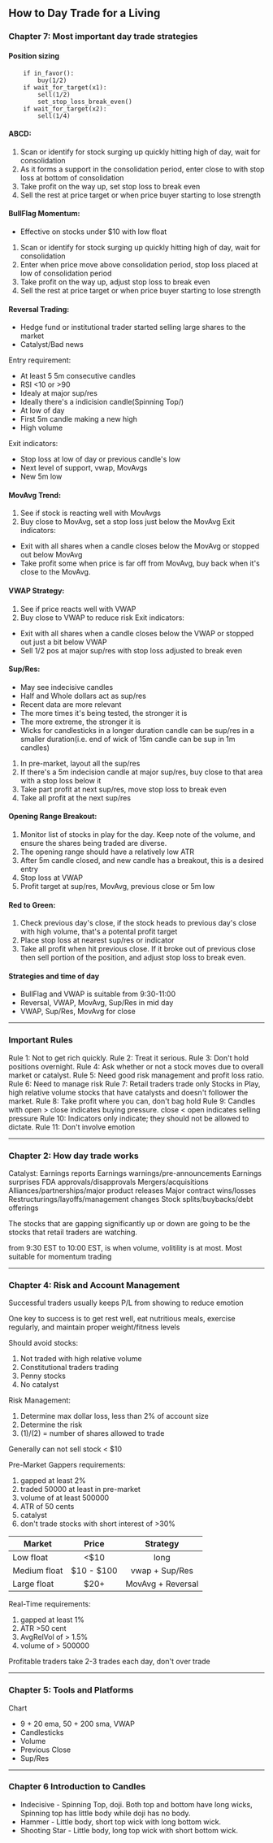 

How to Day Trade for a Living
---
### Chapter 7: Most important day trade strategies

#### Position sizing
```	buy_set_stop_loss(1/2)
	if in_favor():
		buy(1/2)
	if wait_for_target(x1):
		sell(1/2)
		set_stop_loss_break_even()
	if wait_for_target(x2):
		sell(1/4)
```

#### ABCD:
1. Scan or identify for stock surging up quickly hitting high of day, wait for consolidation
2. As it forms a support in the consolidation period, enter close to with stop loss at bottom of consolidation
3. Take profit on the way up, set stop loss to break even
4. Sell the rest at price target or when price buyer starting to lose strength

#### BullFlag Momentum:
- Effective on stocks under $10 with low float
1. Scan or identify for stock surging up quickly hitting high of day, wait for consolidation
2. Enter when price move above consolidation period, stop loss placed at low of consolidation period
3. Take profit on the way up, adjust stop loss to break even
4. Sell the rest at price target or when price buyer starting to lose strength

#### Reversal Trading:
- Hedge fund or institutional trader started selling large shares to the market
- Catalyst/Bad news

Entry requirement:
- At least 5 5m consecutive candles
- RSI <10 or >90
- Idealy at major sup/res
- Ideally there's a indicision candle(Spinning Top/)
- At low of day
- First 5m candle making a new high
- High volume

Exit indicators:
- Stop loss at low of day or previous candle's low
- Next level of support, vwap, MovAvgs
- New 5m low

#### MovAvg Trend:
1. See if stock is reacting well with MovAvgs
2. Buy close to MovAvg, set a stop loss just below the MovAvg
	Exit indicators:
- Exit with all shares when a candle closes below the MovAvg or stopped out below MovAvg
- Take profit some when price is far off from MovAvg, buy back when it's close to the MovAvg.

#### VWAP Strategy:
1. See if price reacts well with VWAP 
2. Buy close to VWAP to reduce risk
Exit indicators:
- Exit with all shares when a candle closes below the VWAP or stopped out just a bit below VWAP
- Sell 1/2 pos at major sup/res with stop loss adjusted to break even


#### Sup/Res:
- May see indecisive candles
- Half and Whole dollars act as sup/res
- Recent data are more relevant
- The more times it's being tested, the stronger it is
- The more extreme, the stronger it is
- Wicks for candlesticks in a longer duration candle can be sup/res in a smaller duration(i.e. end of wick of 15m candle can be sup in 1m candles)
1. In pre-market, layout all the sup/res
2. If there's a 5m indecision candle at major sup/res, buy close to that area with a stop loss below it
3. Take part profit at next sup/res, move stop loss to break even
4. Take all profit at the next sup/res

#### Opening Range Breakout:
1. Monitor list of stocks in play for the day. Keep note of the volume, and ensure the shares being traded are diverse.
2. The opening range should have a relatively low ATR
3. After 5m candle closed, and new candle has a breakout, this is a desired entry
4. Stop loss at VWAP
5. Profit target at sup/res, MovAvg, previous close or 5m low

#### Red to Green:
1. Check previous day's close, if the stock heads to previous day's close with high volume, that's a potental profit target
2. Place stop loss at nearest sup/res or indicator
3. Take all profit when hit previous close. If it broke out of previous close then sell portion of the position, and adjust stop loss to break even.

#### Strategies and time of day
- BullFlag and VWAP is suitable from 9:30-11:00
- Reversal, VWAP, MovAvg, Sup/Res in mid day
- VWAP, Sup/Res, MovAvg for close

---

### Important Rules
Rule 1: Not to get rich quickly.
Rule 2: Treat it serious.
Rule 3: Don't hold positions overnight.
Rule 4: Ask whether or not a stock moves due to overall market or catalyst.
Rule 5: Need good risk management and profit loss ratio.
Rule 6: Need to manage risk
Rule 7: Retail traders trade only Stocks in Play, high relative volume stocks that have catalysts and doesn't follower the market.
Rule 8: Take profit where you can, don't bag hold
Rule 9: Candles with open > close indicates buying pressure. close < open indicates selling pressure
Rule 10: Indicators only indicate; they should not be allowed to dictate.
Rule 11: Don't involve emotion

---

### Chapter 2: How day trade works
Catalyst:
Earnings reports
Earnings warnings/pre-announcements
Earnings surprises FDA approvals/disapprovals
Mergers/acquisitions Alliances/partnerships/major product releases
Major contract wins/losses
Restructurings/layoffs/management changes
Stock splits/buybacks/debt offerings 

The stocks that are gapping significantly up or down are going to be the stocks that retail traders are watching. 

from 9:30 EST to 10:00 EST, is when volume, volitility is at most. Most suitable for momentum trading

---

### Chapter 4: Risk and Account Management
Successful traders usually keeps P/L from showing to reduce emotion

One key to success is to get rest well, eat nutritious meals, exercise regularly, and maintain proper weight/fitness levels

Should avoid stocks:
1. Not traded with high relative volume
2. Constitutional traders trading
3. Penny stocks
4. No catalyst

Risk Management:
1. Determine max dollar loss, less than 2% of account size
2. Determine the risk
3. (1)/(2) = number of shares allowed to trade

Generally can not sell stock < $10

Pre-Market Gappers requirements:
1. gapped at least 2%
2. traded 50000 at least in pre-market
3. volume of at least 500000
4. ATR of 50 cents
5. catalyst
6. don't trade stocks with short interest of >30%

| Market | Price | Strategy |
|-|:-:|:-:|
| Low float | <$10 | long
| Medium float | $10 - $100 | vwap + Sup/Res
| Large float | $20+ | MovAvg + Reversal

Real-Time requirements:
1. gapped at least 1%
2. ATR >50 cent
3. AvgRelVol of > 1.5%
4. volume of > 500000

Profitable traders take 2-3 trades each day, don't over trade

---

### Chapter 5: Tools and Platforms
Chart
- 9 + 20 ema, 50 + 200 sma, VWAP
- Candlesticks
- Volume
- Previous Close
- Sup/Res

---

### Chapter 6 Introduction to Candles
- Indecisive - Spinning Top, doji. Both top and bottom have long wicks, Spinning top has little body while doji has no body.
- Hammer - Little body, short top wick with long bottom wick.
- Shooting Star - Little body, long top wick with short bottom wick.


